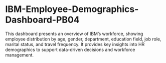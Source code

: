 # IBM-Employee-Demographics-Dashboard-PB04
This dashboard presents an overview of IBM’s workforce, showing employee distribution by age, gender, department, education field, job role, marital status, and travel frequency. It provides key insights into HR demographics to support data-driven decisions and workforce management.
